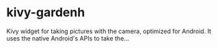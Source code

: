 # kivy-gardenh
Kivy widget for taking pictures with the camera, optimized for Android. It uses the native Android's APIs to take the…
